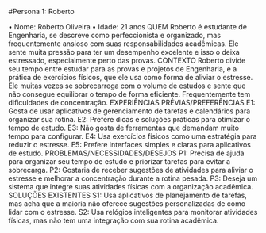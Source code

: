 #Persona 1: Roberto<br/>

• Nome: Roberto Oliveira
• Idade: 21 anos
QUEM
Roberto é estudante de Engenharia, se descreve como perfeccionista e 
organizado, mas frequentemente ansioso com suas responsabilidades 
acadêmicas. Ele sente muita pressão para ter um desempenho excelente e isso 
o deixa estressado, especialmente perto das provas.
CONTEXTO
Roberto divide seu tempo entre estudar para as provas e projetos de Engenharia, 
e a prática de exercícios físicos, que ele usa como forma de aliviar o estresse. 
Ele muitas vezes se sobrecarrega com o volume de estudos e sente que não 
consegue equilibrar o tempo de forma eficiente. Frequentemente tem 
dificuldades de concentração.
EXPERIÊNCIAS PRÉVIAS/PREFERÊNCIAS
E1: Gosta de usar aplicativos de gerenciamento de tarefas e calendários para 
organizar sua rotina.
E2: Prefere dicas e soluções práticas para otimizar o tempo de estudo.
E3: Não gosta de ferramentas que demandam muito tempo para configurar.
E4: Usa exercícios físicos como uma estratégia para reduzir o estresse.
E5: Prefere interfaces simples e claras para aplicativos de estudo.
PROBLEMAS/NECESSIDADES/DESEJOS
P1: Precisa de ajuda para organizar seu tempo de estudo e priorizar tarefas para 
evitar a sobrecarga.
P2: Gostaria de receber sugestões de atividades para aliviar o estresse e 
melhorar a concentração durante a rotina pesada.
P3: Deseja um sistema que integre suas atividades físicas com a organização 
acadêmica.
SOLUÇÕES EXISTENTES
S1: Usa aplicativos de planejamento de tarefas, mas acha que a maioria não 
oferece sugestões personalizadas de como lidar com o estresse.
S2: Usa relógios inteligentes para monitorar atividades físicas, mas não tem uma 
integração com sua rotina acadêmica.
